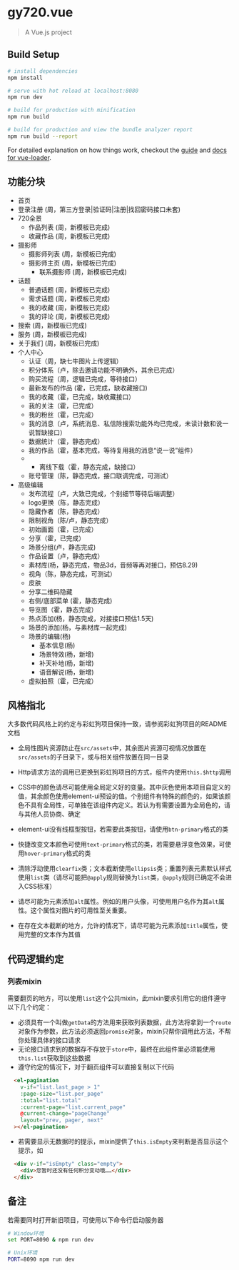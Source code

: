 # gy720.vue

> A Vue.js project

## Build Setup

``` bash
# install dependencies
npm install

# serve with hot reload at localhost:8080
npm run dev

# build for production with minification
npm run build

# build for production and view the bundle analyzer report
npm run build --report
```

For detailed explanation on how things work, checkout the [guide](http://vuejs-templates.github.io/webpack/) and [docs for vue-loader](http://vuejs.github.io/vue-loader).

## 功能分块

- 首页
- 登录注册 (周，第三方登录|验证码|注册|找回密码接口未套)
- 720全景
  - 作品列表 (周，新模板已完成)
  - 收藏作品 (周，新模板已完成)
- 摄影师
  - 摄影师列表 (周，新模板已完成)
  - 摄影师主页 (周，新模板已完成)
    - 联系摄影师  (周，新模板已完成)
- 话题
  - 普通话题 (周，新模板已完成)
  - 需求话题 (周，新模板已完成)
  - 我的收藏 (周，新模板已完成)
  - 我的评论 (周，新模板已完成)
- 搜索 (周，新模板已完成)
- 服务 (周，新模板已完成)
- 关于我们 (周，新模板已完成)
- 个人中心
  - 认证（周，缺七牛图片上传逻辑）
  - 积分体系（卢，除去邀请功能不明确外，其余已完成）
  - 购买流程（周，逻辑已完成，等待接口）
  - 最新发布的作品 (霍，已完成，缺收藏接口)
  - 我的收藏（霍，已完成，缺收藏接口）
  - 我的关注（霍，已完成）
  - 我的粉丝（霍，已完成）
  - 我的消息（卢，系统消息、私信除搜索功能外均已完成，未读计数和说一说暂缺接口）
  - 数据统计（霍，静态完成）
  - 我的作品（霍，基本完成，等待复用我的消息“说一说”组件）
  - - 离线下载（霍，静态完成，缺接口）
  - 账号管理（陈，静态完成，接口联调完成，可测试）
- 高级编辑
  - 发布流程（卢，大致已完成，个别细节等待后端调整）
  - logo更换（陈，静态完成）
  - 隐藏作者（陈，静态完成）
  - 限制视角（陈/卢，静态完成）
  - 初始画面（霍，已完成）
  - 分享（霍，已完成）
  - 场景分组(卢，静态完成)
  - 作品设置（卢，静态完成）
  - 素材库(杨，静态完成，物品3d，音频等再对接口，预估8.29)
  - 视角（陈，静态完成，可测试）
  - 皮肤
  - 分享二维码隐藏
  - 右侧/底部菜单 (霍，静态完成)
  - 导览图（霍，静态完成）
  - 热点添加(杨，静态完成，对接接口预估1.5天)
  - 场景的添加(杨，与素材库一起完成)
  - 场景的编辑(杨)
    - 基本信息(杨)
    - 场景特效(杨，新增)
    - 补天补地(杨，新增)
    - 语音解说(杨，新增)
  - 虚拟拍照（霍，已完成）

## 风格指北

大多数代码风格上的约定与彩虹狗项目保持一致，请参阅彩虹狗项目的README文档

- 全局性图片资源防止在`src/assets`中，其余图片资源可视情况放置在`src/assets`的子目录下，或与相关组件放置在同一目录

- Http请求方法的调用已更换到彩虹狗项目的方式，组件内使用`this.$http`调用

- CSS中的颜色请尽可能使用全局定义好的变量。其中灰色使用本项目自定义的值，其余颜色使用element-ui预设的值。个别组件有特殊的颜色的，如果该颜色不具有全局性，可单独在该组件内定义。若认为有需要设置为全局色的，请与其他人员协商、确定

- element-ui没有线框型按钮，若需要此类按钮，请使用`btn-primary`格式的类

- 快捷改变文本颜色可使用`text-primary`格式的类，若需要悬浮变色效果，可使用`hover-primary`格式的类

- 清除浮动使用`clearfix`类；文本截断使用`ellipsis`类；重置列表元素默认样式使用`list`类（请尽可能把`@apply`规则替换为`list`类，`@apply`规则已确定不会进入CSS标准）

- 请尽可能为<img>元素添加`alt`属性。例如的用户头像，可使用用户名作为其`alt`属性。这个属性对图片的可用性至关重要。

- 在存在文本截断的地方，允许的情况下，请尽可能为元素添加`title`属性，使用完整的文本作为其值


## 代码逻辑约定

### 列表mixin
需要翻页的地方，可以使用`list`这个公共mixin，此mixin要求引用它的组件遵守以下几个约定：

- 必须具有一个叫做`getData`的方法用来获取列表数据，此方法将拿到一个`route`对象作为参数，此方法必须返回`promise`对象，mixin只帮你调用此方法，不帮你处理具体的接口请求
- 无论接口请求到的数据存不存放于`store`中，最终在此组件里必须能使用`this.list`获取到这些数据
- 遵守约定的情况下，对于翻页组件可以直接复制以下代码

```html
  <el-pagination
    v-if="list.last_page > 1"
    :page-size="list.per_page"
    :total="list.total"
    :current-page="list.current_page"
    @current-change="pageChange"
    layout="prev, pager, next"
  ></el-pagination>
```

- 若需要显示无数据时的提示，mixin提供了`this.isEmpty`来判断是否显示这个提示，如

```html
  <div v-if="isEmpty" class="empty">
    <div>您暂时还没有任何积分变动哦……</div>
  </div>
```

## 备注

若需要同时打开新旧项目，可使用以下命令行启动服务器

```bash
# Window环境
set PORT=8090 & npm run dev

# Unix环境
PORT=8090 npm run dev
```
